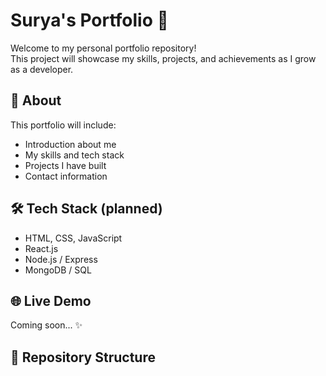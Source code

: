 # Surya's Portfolio 🚀

Welcome to my personal portfolio repository!  
This project will showcase my skills, projects, and achievements as I grow as a developer.  

## 📌 About
This portfolio will include:
- Introduction about me
- My skills and tech stack
- Projects I have built
- Contact information

## 🛠️ Tech Stack (planned)
- HTML, CSS, JavaScript  
- React.js  
- Node.js / Express  
- MongoDB / SQL  

## 🌐 Live Demo
Coming soon... ✨

## 📂 Repository Structure
